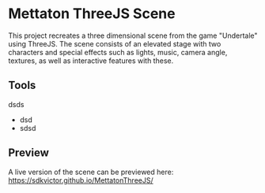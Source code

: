 # Mettaton ThreeJS Scene

This project recreates a three dimensional scene from the game "Undertale" using ThreeJS. The scene consists of an elevated stage with two characters and special effects such as lights, music, camera angle, textures, as well as interactive features with these.

## Tools
dsds
- dsd
- sdsd

## Preview
A live version of the scene can be previewed here: https://sdkvictor.github.io/MettatonThreeJS/
